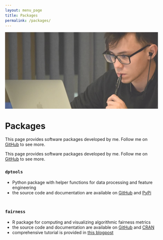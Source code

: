 ```yaml
---
layout: menu_page
title: Packages
permalink: /packages/
---
```


<div class="container">
  <div style="width:100%;height:0; padding-top:50%;position:relative;">
    <img src="../images/menu/photo_packages.jpg" style="width:100%; opacity:0.8; position:absolute; top:0; left:0">
  </div>  
  <div class="content">
    <h1>Packages</h1>
    <p><span class="cover-desc" style="color:var(--page-desc-color)">This page provides software packages developed by me. Follow me on <a href="https://github.com/kozodoi">GitHub</a> to see more.</span></p>
  </div>
</div>

<p><span class="page-desc">This page provides software packages developed by me. Follow me on <a href="https://github.com/kozodoi">GitHub</a> to see more.</span></p>

### `dptools`

- Python package with helper functions for data processing and feature engineering
- the source code and documentation are available on [GitHub](https://github.com/kozodoi/dptools) and [PyPi](https://pypi.org/project/dptools/)

<hr style="height:5pt; visibility:hidden;" />

### `fairness`

- R package for computing and visualizing algorithmic fairness metrics
- the source code and documentation are available on [GitHub](https://github.com/kozodoi/fairness) and [CRAN](https://cran.r-project.org/package=fairness)
- comprehensive tutorial is provided in [this blogpost](https://kozodoi.me/r/fairness/packages/2020/05/01/fairness-tutorial.html)
